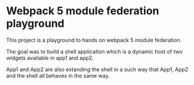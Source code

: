 # Webpack 5 module federation playground

This project is a playground to hands on webpack 5 module federation.

The goal was to build a shell application which is a dynamic host of two widgets available in app1 and app2.

App1 and App2 are also extanding the shell in a such way that App1, App2 and the shell all behaves in the same way.
